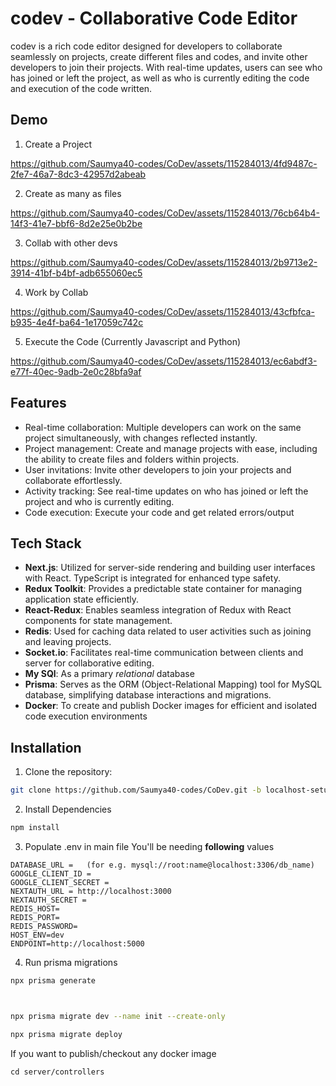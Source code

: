 # codev - Collaborative Code Editor

codev is a rich code editor designed for developers to collaborate seamlessly on projects, create different files and codes, and invite other developers to join their projects. With real-time updates, users can see who has joined or left the project, as well as who is currently editing the code and execution of the code written.

## Demo

1. Create a Project



https://github.com/Saumya40-codes/CoDev/assets/115284013/4fd9487c-2fe7-46a7-8dc3-42957d2abeab



2. Create as many as files



https://github.com/Saumya40-codes/CoDev/assets/115284013/76cb64b4-14f3-41e7-bbf6-8d2e25e0b2be




3. Collab with other devs


https://github.com/Saumya40-codes/CoDev/assets/115284013/2b9713e2-3914-41bf-b4bf-adb655060ec5




4. Work by Collab



https://github.com/Saumya40-codes/CoDev/assets/115284013/43cfbfca-b935-4e4f-ba64-1e17059c742c

5. Execute the Code (Currently Javascript and Python)




https://github.com/Saumya40-codes/CoDev/assets/115284013/ec6abdf3-e77f-40ec-9adb-2e0c28bfa9af

## Features

- Real-time collaboration: Multiple developers can work on the same project simultaneously, with changes reflected instantly.
- Project management: Create and manage projects with ease, including the ability to create files and folders within projects.
- User invitations: Invite other developers to join your projects and collaborate effortlessly.
- Activity tracking: See real-time updates on who has joined or left the project and who is currently editing.
- Code execution: Execute your code and get related errors/output

## Tech Stack

- **Next.js**: Utilized for server-side rendering and building user interfaces with React. TypeScript is integrated for enhanced type safety.
- **Redux Toolkit**: Provides a predictable state container for managing application state efficiently.
- **React-Redux**: Enables seamless integration of Redux with React components for state management.
- **Redis**: Used for caching data related to user activities such as joining and leaving projects.
- **Socket.io**: Facilitates real-time communication between clients and server for collaborative editing.
- **My SQl**: As a primary *relational* database
- **Prisma**: Serves as the ORM (Object-Relational Mapping) tool for MySQL database, simplifying database interactions and migrations.
- **Docker**: To create and publish Docker images for efficient and isolated code execution environments

## Installation

1. Clone the repository:

```bash
git clone https://github.com/Saumya40-codes/CoDev.git -b localhost-setup
```
2. Install Dependencies
```bash
npm install
```
3. Populate .env in main file
You'll be needing **following** values

```
DATABASE_URL =   (for e.g. mysql://root:name@localhost:3306/db_name)
GOOGLE_CLIENT_ID = 
GOOGLE_CLIENT_SECRET = 
NEXTAUTH_URL = http://localhost:3000
NEXTAUTH_SECRET = 
REDIS_HOST=
REDIS_PORT=
REDIS_PASSWORD=
HOST_ENV=dev
ENDPOINT=http://localhost:5000
```

4. Run prisma migrations
```bash
npx prisma generate
```
```bash


npx prisma migrate dev --name init --create-only
```
```bash
npx prisma migrate deploy
```
If you want to publish/checkout any docker image 
```
cd server/controllers
```
